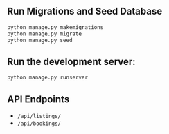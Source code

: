 ## Run Migrations and Seed Database
```bash
python manage.py makemigrations
python manage.py migrate
python manage.py seed
```

## Run the development server:
``` bash
python manage.py runserver
```

## API Endpoints

- `/api/listings/`
- `/api/bookings/`